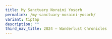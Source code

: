 ```yaml
---
title: My Sanctuary Noraini Yosorh
permalink: /my-sanctuary-noraini-yosorh/
variant: tiptap
description: ""
third_nav_title: 2024 – Wanderlust Chronicles
---
```

